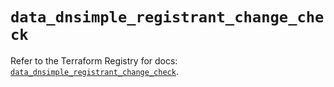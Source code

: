 # `data_dnsimple_registrant_change_check`

Refer to the Terraform Registry for docs: [`data_dnsimple_registrant_change_check`](https://registry.terraform.io/providers/dnsimple/dnsimple/1.8.0/docs/data-sources/registrant_change_check).
